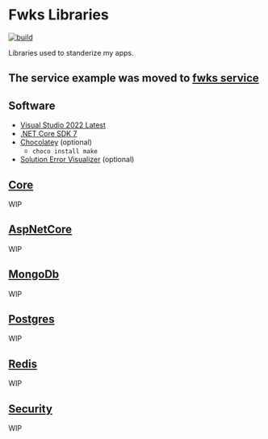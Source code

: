 # Fwks Libraries

[![build](https://github.com/morilon/fwks/actions/workflows/main.yml/badge.svg)](https://github.com/morilon/fwks/actions/workflows/main.yml)

Libraries used to standerize my apps.

## The service example was moved to [fwks service](https://github.com/morilon/fwks-service)

## Software

- [Visual Studio 2022 Latest](https://visualstudio.microsoft.com/)
- [.NET Core SDK 7](https://dotnet.microsoft.com/download/dotnet-core)
- [Chocolatey](https://chocolatey.org/) (optional) 
  - `choco install make`
- [Solution Error Visualizer](https://marketplace.visualstudio.com/items?itemName=VisualStudioPlatformTeam.SolutionErrorVisualizer2022) (optional)

## [Core](./docs/core/README.md)
WIP

## [AspNetCore](./docs/aspnetcore/README.md)
WIP

## [MongoDb](./docs/mongodb/README.md)
WIP

## [Postgres](./docs/postgres/README.md)
WIP

## [Redis](./docs/redis/README.md)
WIP

## [Security](./docs/security/README.md)
WIP